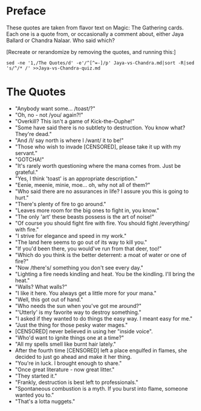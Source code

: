 Preface
=======

These quotes are taken from flavor text on Magic: The Gathering cards. Each one
is a quote from, or occasionally a comment about, either Jaya Ballard or Chandra
Nalaar. Who said which?

[Recreate or rerandomize by removing the quotes, and running this:]

    sed -ne '1,/The Quotes/d' -e'/^[^=-]/p' Jaya-vs-Chandra.md|sort -R|sed 's/^/* /' >>Jaya-vs-Chandra-quiz.md

The Quotes
==========

* "Anybody want some... /toast/?"
* "Oh, no - not /you/ again?!"
* "Overkill? This isn't a game of Kick-the-Ouphe!"
* "Some have said there is no subtlety to destruction. You know what? They're dead."
* "And /I/ say north is where I /want/ it to be!"
* "Those who wish to invade [CENSORED], please take it up with my servant."
* "GOTCHA!"
* "It's rarely worth questioning where the mana comes from. Just be grateful."
* "Yes, I think 'toast' is an appropriate description."
* "Eenie, meenie, minie, moe... oh, why not all of them?"
* "Who said there are no assurances in life? I assure you this is going to hurt."
* "There's plenty of fire to go around."
* "Leaves more room for the big ones to fight in, you know."
* "The only 'art' these beasts possess is the art of noise!"
* "Of course you should fight fire with fire. You should fight /everything/ with fire."
* "I strive for elegance and speed in my work."
* "The land here seems to go out of its way to kill you."
* "If you'd been there, you would've run from that deer, too!"
* "Which do you think is the better deterrent: a moat of water or one of fire?"
* "Now /there's/ something you don't see every day."
* "Lighting a fire needs kindling and heat. You be the kindling. I'll bring the heat."
* "Walls? What walls?"
* "I like it here. You always get a little more for your mana."
* "Well, this got out of hand."
* "Who needs the sun when you've got me around?"
* "'Utterly' is my favorite way to destroy something."
* "I asked if they wanted to do things the easy way. I meant easy for me."
* "Just the thing for those pesky water mages."
* [CENSORED] never believed in using her "inside voice".
* "Who'd want to ignite things one at a time?"
* "All my spells smell like burnt hair lately."
* After the fourth time [CENSORED] left a place engulfed in flames, she decided to just go ahead and make it her thing.
* "You're in luck. I brought enough to share."
* "Once great literature - now great litter."
* "They started it."
* "Frankly, destruction is best left to professionals."
* "Spontaneous combustion is a myth. If you burst into flame, someone wanted you to."
* "That's a lotta nuggets."
